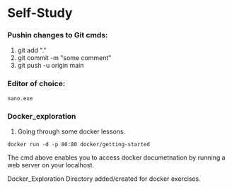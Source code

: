 # Self-Study

### Pushin changes to Git cmds:


1. git add "."
2. git commit -m "some comment"
3. git push -u origin main

### Editor of choice:

```nano.exe```

### Docker_exploration
1. Going through some docker lessons. 

```docker run -d -p 80:80 docker/getting-started```

The cmd above enables you to access docker documetnation by running a web server on your localhost.

Docker_Exploration Directory added/created for docker exercises.


